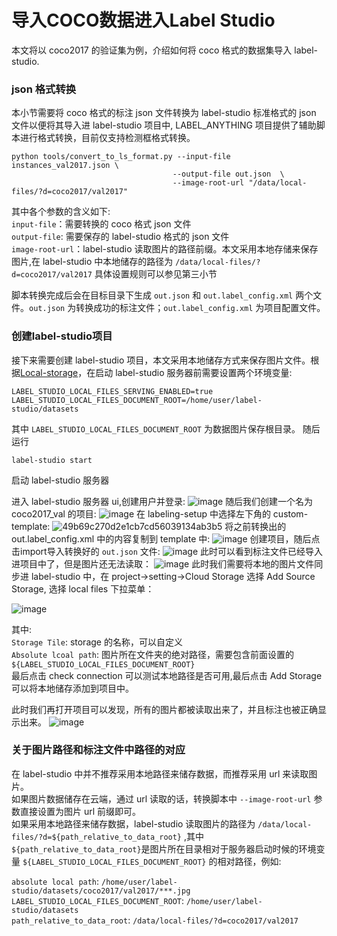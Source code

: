 # 导入COCO数据进入Label Studio

本文将以 coco2017 的验证集为例，介绍如何将 coco 格式的数据集导入 label-studio.

### json 格式转换

本小节需要将 coco 格式的标注 json 文件转换为 label-studio 标准格式的 json 文件以便将其导入进 label-studio 项目中, LABEL_ANYTHING 项目提供了辅助脚本进行格式转换，目前仅支持检测框格式转换。

```shell
python tools/convert_to_ls_format.py --input-file instances_val2017.json \
                                    --output-file out.json  \
                                    --image-root-url "/data/local-files/?d=coco2017/val2017"
```

其中各个参数的含义如下: \
`input-file`：需要转换的 coco 格式 json 文件 \
`output-file`: 需要保存的 label-studio 格式的 json 文件 \
`image-root-url`：label-studio 读取图片的路径前缀。本文采用本地存储来保存图片,在 label-studio 中本地储存的路径为 `/data/local-files/?d=coco2017/val2017` 具体设置规则可以参见第三小节

脚本转换完成后会在目标目录下生成 `out.json` 和 `out.label_config.xml` 两个文件。`out.json` 为转换成功的标注文件；`out.label_config.xml` 为项目配置文件。

### 创建label-studio项目

接下来需要创建 label-studio 项目，本文采用本地储存方式来保存图片文件。根据[Local-storage](https://labelstud.io/guide/storage.html#Local-storage)，在启动 label-studio 服务器前需要设置两个环境变量:

```
LABEL_STUDIO_LOCAL_FILES_SERVING_ENABLED=true
LABEL_STUDIO_LOCAL_FILES_DOCUMENT_ROOT=/home/user/label-studio/datasets
```

其中 `LABEL_STUDIO_LOCAL_FILES_DOCUMENT_ROOT` 为数据图片保存根目录。
随后运行

```
label-studio start
```

启动 label-studio 服务器

进入 label-studio 服务器 ui,创建用户并登录:
![image](https://user-images.githubusercontent.com/42299757/235576000-2d7e2a3e-dde8-4aca-83fd-d003f4ba0170.png)
随后我们创建一个名为 coco2017_val 的项目:
![image](https://user-images.githubusercontent.com/42299757/235576168-1768b92c-1d6b-4ad1-8958-43abcf2231fa.png)
在 labeling-setup 中选择左下角的 custom-template:
![49b69c270d2e1cb7cd56039134ab3b5](https://user-images.githubusercontent.com/42299757/235576464-c4236a23-23f9-4e9c-ab11-8b8dbddb2797.png)
将之前转换出的 out.label_config.xml 中的内容复制到 template 中:
![image](https://user-images.githubusercontent.com/42299757/235576648-3f763f39-986e-4a47-9276-4574642d59cd.png)
创建项目，随后点击import导入转换好的 `out.json` 文件:
![image](https://user-images.githubusercontent.com/42299757/235576793-9b01cc23-6bb7-4742-be9a-f1be25134060.png)
此时可以看到标注文件已经导入进项目中了，但是图片还无法读取：
![image](https://user-images.githubusercontent.com/42299757/235577852-8f8377da-12d4-4dcd-acad-0d46027a16ca.png)
此时我们需要将本地的图片文件同步进 label-studio 中，在 project->setting->Cloud Storage 选择 Add Source Storage, 选择 local files 下拉菜单：

![image](https://user-images.githubusercontent.com/42299757/235577703-27d47f54-48be-4bf3-9155-4b85337d2302.png)

其中: \
`Storage Tile`: storage 的名称，可以自定义 \
`Absolute lcoal path`: 图片所在文件夹的绝对路径，需要包含前面设置的 `${LABEL_STUDIO_LOCAL_FILES_DOCUMENT_ROOT}` \
最后点击 check connection 可以测试本地路径是否可用,最后点击 Add Storage 可以将本地储存添加到项目中。

此时我们再打开项目可以发现，所有的图片都被读取出来了，并且标注也被正确显示出来。
![image](https://user-images.githubusercontent.com/42299757/235578802-c3b13152-76ea-4388-b3c9-0d3c9bee2c13.png)

### 关于图片路径和标注文件中路径的对应

在 label-studio 中并不推荐采用本地路径来储存数据，而推荐采用 url 来读取图片。\
如果图片数据储存在云端，通过 url 读取的话，转换脚本中 `--image-root-url` 参数直接设置为图片 url 前缀即可。\
如果采用本地路径来储存数据，label-studio 读取图片的路径为 `/data/local-files/?d=${path_relative_to_data_root}` ,其中`${path_relative_to_data_root}`是图片所在目录相对于服务器启动时候的环境变量 `${LABEL_STUDIO_LOCAL_FILES_DOCUMENT_ROOT}` 的相对路径，例如:

`absolute local path`: `/home/user/label-studio/datasets/coco2017/val2017/***.jpg` \
`LABEL_STUDIO_LOCAL_FILES_DOCUMENT_ROOT`: `/home/user/label-studio/datasets` \
`path_relative_to_data_root`: `/data/local-files/?d=coco2017/val2017`
